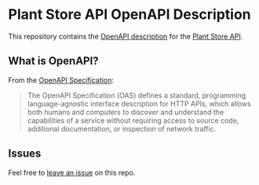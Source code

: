 # Plant Store API OpenAPI Description

This repository contains the [OpenAPI description](/openapi.yml) for the [Plant Store API](https://github.com/fern-api/plantstore-openapi).

## What is OpenAPI?

From the [OpenAPI Specification](https://github.com/OAI/OpenAPI-Specification):

> The OpenAPI Specification (OAS) defines a standard, programming language-agnostic interface description for HTTP APIs, which allows both humans and computers to discover and understand the capabilities of a service without requiring access to source code, additional documentation, or inspection of network traffic.

## Issues

Feel free to [leave an issue](https://github.com/fern-api/plantstore-openapi/issues) on this repo.
